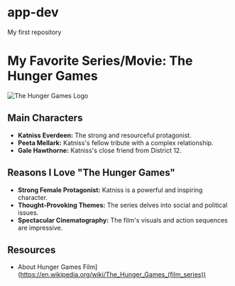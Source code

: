 # app-dev
My first repository
# My Favorite Series/Movie: The Hunger Games

![The Hunger Games Logo](https://dotcomstories.com/wp-content/uploads/2022/07/The-Hunger-Games-Movies-in-Order.jpg)

## Main Characters
* **Katniss Everdeen:** The strong and resourceful protagonist.
* **Peeta Mellark:** Katniss's fellow tribute with a complex relationship.
* **Gale Hawthorne:** Katniss's close friend from District 12.

## Reasons I Love "The Hunger Games"
- **Strong Female Protagonist:** Katniss is a powerful and inspiring character.
- **Thought-Provoking Themes:** The series delves into social and political issues.
- **Spectacular Cinematography:** The film's visuals and action sequences are impressive.


## Resources
- About Hunger Games Film](https://en.wikipedia.org/wiki/The_Hunger_Games_(film_series))
